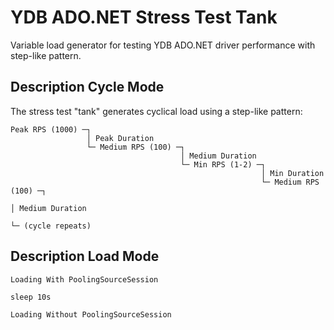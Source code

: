 # YDB ADO.NET Stress Test Tank

Variable load generator for testing YDB ADO.NET driver performance with step-like pattern.

## Description Cycle Mode

The stress test "tank" generates cyclical load using a step-like pattern:

```
Peak RPS (1000) ─┐
                 │ Peak Duration
                 └─ Medium RPS (100) ─┐
                                      │ Medium Duration
                                      └─ Min RPS (1-2) ─┐
                                                        │ Min Duration
                                                        └─ Medium RPS (100) ─┐
                                                                             │ Medium Duration
                                                                             └─ (cycle repeats)
```

## Description Load Mode

```
Loading With PoolingSourceSession

sleep 10s

Loading Without PoolingSourceSession
```

